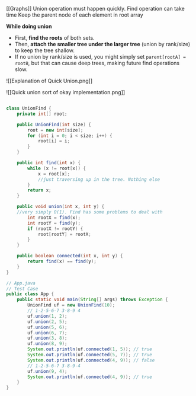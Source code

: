 [[Graphs]]
Union operation must happen quickly. Find operation can take time
Keep the parent node of each element in root array

**While doing union** 
- First, **find the roots** of both sets.
- Then, **attach the smaller tree under the larger tree** (union by rank/size) to keep the tree shallow.
- If no union by rank/size is used, you might simply set `parent[rootA] = rootB`, but that can cause deep trees, making future find operations slow.

![[Explanation of Quick Union.png]]




![[Quick union sort of okay implementation.png]]



```java title:quick_union.java

class UnionFind {
    private int[] root;

    public UnionFind(int size) {
        root = new int[size];
        for (int i = 0; i < size; i++) {
            root[i] = i;
        }
    }

    public int find(int x) {
        while (x != root[x]) {
            x = root[x];
            //just traversing up in the tree. Nothing else
        }
        return x;
    }

    public void union(int x, int y) {
    //very simply O(1). Find has some problems to deal with
        int rootX = find(x);
        int rootY = find(y);
        if (rootX != rootY) {
            root[rootY] = rootX;
        }
    }

    public boolean connected(int x, int y) {
        return find(x) == find(y);
    }
}

// App.java
// Test Case
public class App {
    public static void main(String[] args) throws Exception {
        UnionFind uf = new UnionFind(10);
        // 1-2-5-6-7 3-8-9 4
        uf.union(1, 2);
        uf.union(2, 5);
        uf.union(5, 6);
        uf.union(6, 7);
        uf.union(3, 8);
        uf.union(8, 9);
        System.out.println(uf.connected(1, 5)); // true
        System.out.println(uf.connected(5, 7)); // true
        System.out.println(uf.connected(4, 9)); // false
        // 1-2-5-6-7 3-8-9-4
        uf.union(9, 4);
        System.out.println(uf.connected(4, 9)); // true
    }
}
```